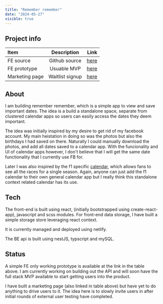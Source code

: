 ```yaml
---
title: "Remember remember"
date: "2024-05-27"
visible: true
---
```


## Project info

| Item           |   Description   |                                                           Link |
| :------------- | :-------------: | -------------------------------------------------------------: |
| FE source      |  Github source  | [here](https://github.com/nileahtobhair/remember-fe/tree/main) |
| FE prototype   |   Usuable MVP   |                      [here](https://remember.niamhlawlor.com/) |
| Marketing page | Waitlist signup |                   [here](https://getremember.niamhlawlor.com/) |

## About

I am building remember remember, which is a simple app to view and save important dates. The idea is a build a standalone space, separate from clustered calendar apps so users can easily access the dates they deem important.

The idea was initially inspired by my desire to get rid of my facebook account. My main heistation in doing so was the photos but also the birthdays I had saved on there. Naturally I could manually download the photos, and add all dates saved to a calendar app. With the funcionality and UI of calendar apps however, I don't believe that I will get the same date functionality that I currently use FB for.

Later I was also inspired by the f1 specific [calendar](https://www.formula1.com/en/racing/2024.html), which allows fans to see all the races for a single season. Again, anyone can just add the f1 calendar to their own general calendar app but I really think this standalone context related calendar has its use.

## Tech

The front-end is built using react, (initially bootstrapped using create-react-app), javascript and scss modules. For front-end data storage, I have built a simple storage store leveraging react context.

It is currently managed and deployed using netlify.

The BE api is built using nestJS, typscript and mySQL.

## Status

A simple FE only working prototype is available at the link in the table above. I am currently working on building out the API and will soon have the full stack MVP available to start getting users into the product.

I have built a marketing page (also linked in table above) but have yet to do anything to drive users to it. The idea here is to slowly invite users in after initial rounds of external user testing have completed.
